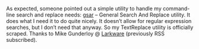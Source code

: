 As expected, someone pointed out a simple utility to handle my
command-line search and replace needs:
[gsar](http://gnuwin32.sourceforge.net/packages/gsar.htm) – General
Search And Replace utility. It does what I need it to do quite nicely.
It doesn’t allow for regular expression searches, but I don’t need that
anyway. So my TextReplace utility is officially scraped. Thanks to Mike
Gunderloy @ [Larkware](http://www.larkware.com/) (previously RSS
subscribed).
